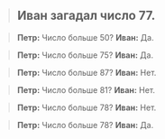 >## **Иван** загадал число 77.

>**Петр:** Число больше 50?   **Иван:** Да.

>**Петр:** Число больше 75?   **Иван:** Да.

>**Петр:** Число больше 87?   **Иван:** Нет.

>**Петр:** Число больше 81?   **Иван:** Нет.

>**Петр:** Число больше 78?   **Иван:** Нет.

>**Петр:** Число больше 78?   **Иван:** Да.

